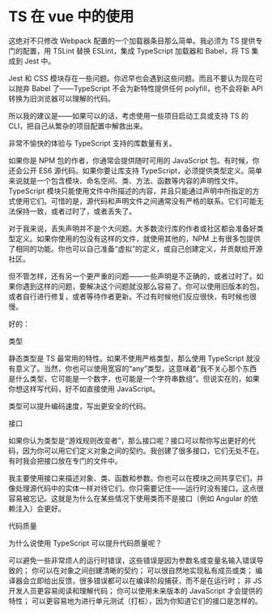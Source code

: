 # TS 在 vue 中的使用

这绝对不只修改 Webpack 配置的一个加载器条目那么简单。我必须为 TS 提供专门的配置，用 TSLint 替换 ESLint，集成 TypeScript 加载器和 Babel，将 TS 集成到 Jest 中。

Jest 和 CSS 模块存在一些问题。你迟早也会遇到这些问题。而且不要认为现在可以抛弃 Babel 了——TypeScript 不会为新特性提供任何 polyfill，也不会将新 API 转换为旧浏览器可以理解的代码。

所以我的建议是——如果可以的话，考虑使用一些项目启动工具或支持 TS 的 CLI，把自己从繁杂的项目配置中解救出来。

非常不愉快的体验与 TypeScript 支持的库数量有关。

如果你是 NPM 包的作者，你通常会提供随时可用的 JavaScript 包。有时候，你还会公开 ES6 源代码。如果你要让库支持 TypeScript，必须提供类型定义。简单来说就是一个包含模块、命名空间、类、方法、函数等内容的声明性文件。TypeScript 模块只能使用文件中所描述的内容，并且只能通过声明中所指定的方式使用它们。可惜的是，源代码和声明文件之间通常没有严格的联系。它们可能无法保持一致，或者过时了，或者丢失了。

对于我来说，丢失声明并不是个大问题。大多数流行库的作者或社区都会准备好类型定义。如果你使用的包没有这样的文件，就使用其他的，NPM 上有很多包提供了相同的功能。你也可以自己准备“虚拟”的定义，或自己创建定义，并贡献给开源社区。

但不管怎样，还有另一个更严重的问题——一些声明是不正确的，或者过时了。如果你遇到这样的问题，要解决这个问题就没那么容易了。你可以使用旧版本的包，或者自行进行修复，或者等待作者更新。不过有时候他们反应很快，有时候也很慢。

好的：

类型

静态类型是 TS 最常用的特性。如果不使用严格类型，那么使用 TypeScript 就没有意义了。当然，你也可以使用宽容的“any”类型，这意味着“我不关心那个东西是什么类型，它可能是一个数字，也可能是一个字符串数组”。但说实在的，如果你想这样写代码，好不如直接使用 JavaScript。

类型可以提升编码速度，写出更安全的代码。

接口

如果你认为类型是“游戏规则改变者”，那么接口呢？接口可以帮你写出更好的代码，因为你可以用它们定义对象之间的契约。我创建了很多接口，它们无处不在。有时我会把接口放在专门的文件中。

我主要使用接口来描述对象、类、函数和参数。你也可以在模块之间共享它们，并像处理源代码中的实体一样对待它们。你只需要记住——运行时没有接口，这点很容易被忘记。这就是为什么在某些情况下使用类而不是接口（例如 Angular 的依赖注入）会更好。

代码质量

为什么说使用 TypeScript 可以提升代码质量呢？

可以避免一些非常烦人的运行时错误，这些错误是因为参数名或变量名输入错误导致的；
你可以在对象之间创建清晰的契约；
可以很自然地实现私有成员或类；
编译器会立即给出反馈，很多错误都可以在编译阶段捕获，而不是在运行时；
非 JS 开发人员更容易阅读和理解代码；
你可以使用未来版本的 JavaScript 才会提供的特性；
可以更容易地为进行单元测试（打桩），因为你知道它们的接口是怎样的。
